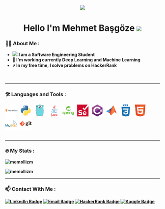 <div id="header" align="center">
  <img src="https://media.giphy.com/media/3oKIPn3b0I6yEwk8VO/giphy.gif" width="260"/>
</div>

<h1 align="center">
  Hello I'm Mehmet Başgöze
  <img src="https://media.giphy.com/media/hvRJCLFzcasrR4ia7z/giphy.gif" width="30px"/>
</h1>

### :man_technologist: About Me :
- <img src="https://media.giphy.com/media/WUlplcMpOCEmTGBtBW/giphy.gif" width="30"> <strong>I am a Software Engineering Student 
- :telescope: <strong>I'm working currently Deep Learning and Machine Learning
- :zap: <strong>In my free time, I solve problems on HackerRank 
<br>

---

### :hammer_and_wrench: Languages and Tools :
<div>
  <img src="https://github.com/devicons/devicon/blob/master/icons/tensorflow/tensorflow-original-wordmark.svg" title="TensorFlow" alt="TensorFlow" width="40" height="40"/>&nbsp;
  <img src="https://github.com/devicons/devicon/blob/master/icons/python/python-original.svg" title="Python" alt="Python" width="40" height="40"/>&nbsp;
  <img src="https://github.com/devicons/devicon/blob/master/icons/go/go-original.svg" title="Go" alt="Go" width="40" height="40"/>&nbsp;
  <img src="https://github.com/devicons/devicon/blob/master/icons/java/java-original-wordmark.svg" title="Java" alt="Java" width="40" height="40"/>&nbsp;
  <img src="https://github.com/devicons/devicon/blob/master/icons/spring/spring-original-wordmark.svg" title="Spring" alt="Spring" width="40" height="40"/>&nbsp;
  <img src="https://github.com/devicons/devicon/blob/master/icons/selenium/selenium-original.svg" title="Selenium" alt="Selenium" width="40" height="40"/>&nbsp;
  <img src="https://github.com/devicons/devicon/blob/master/icons/csharp/csharp-original.svg" title="C#" alt="C#" width="40" height="40"/>&nbsp;
  <img src="https://github.com/devicons/devicon/blob/master/icons/matlab/matlab-original.svg" title="Matlab" alt="Matlab" width="40" height="40"/>&nbsp;
  <img src="https://github.com/devicons/devicon/blob/master/icons/css3/css3-plain-wordmark.svg"  title="CSS3" alt="CSS" width="40" height="40"/>&nbsp;
  <img src="https://github.com/devicons/devicon/blob/master/icons/html5/html5-original.svg" title="HTML5" alt="HTML" width="40" height="40"/>&nbsp;
  <img src="https://github.com/devicons/devicon/blob/master/icons/mysql/mysql-original-wordmark.svg" title="MySQL"  alt="MySQL" width="40" height="40"/>&nbsp;
  <img src="https://github.com/devicons/devicon/blob/master/icons/git/git-original-wordmark.svg" title="Git" **alt="Git" width="40" height="40"/>
</div>
<br>

---

### :fire: My Stats :
<p><img align="center" src="https://github-readme-streak-stats.herokuapp.com/?user=memollizm&theme=radical&background=000000" alt="memollizm" /></p>

<p><img src="https://github-readme-stats.vercel.app/api?username=memollizm&theme=radical" alt="memollizm" /></p>



---

### :mailbox: Contact With Me :
[![LinkedIn Badge](https://img.shields.io/badge/LinkedIn-0077B5?style=for-the-badge&logo=linkedin&logoColor=white)](https://www.linkedin.com/in/mehmetbasgoze/)
[![Email Badge](https://img.shields.io/badge/Email-D14836?style=for-the-badge&logo=gmail&logoColor=white)](mailto:mehmettbasgoze@gmail.com)
[![HackerRank Badge](https://img.shields.io/badge/HackerRank-2EC866?style=for-the-badge&logo=hackerrank&logoColor=white)](https://www.hackerrank.com/profile/basgozemehmet24)
[![Kaggle Badge](https://img.shields.io/badge/Kaggle-20BEFF?style=for-the-badge&logo=kaggle&logoColor=white)](https://www.kaggle.com/mehmetbagze)







